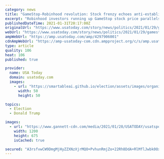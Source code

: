 ```yaml
---
category: news
title: "GameStop-Robinhood revolution: Stock frenzy echoes anti-establishment anger behind Trump's rise, analysts say"
excerpt: "Robinhood investors running up GameStop stock price parallels anti-establishment anger and populist fervor behind Trump's rise to the presidency."
publishedDateTime: 2021-01-31T20:17:00Z
originalUrl: "https://www.usatoday.com/story/news/politics/2021/01/29/gamestop-stock-robinhood-revolution-trump-mob-reddit/4297906001/"
webUrl: "https://www.usatoday.com/story/news/politics/2021/01/29/gamestop-stock-robinhood-revolution-trump-mob-reddit/4297906001/"
ampWebUrl: "https://amp.usatoday.com/amp/4297906001"
cdnAmpWebUrl: "https://amp-usatoday-com.cdn.ampproject.org/c/s/amp.usatoday.com/amp/4297906001"
type: article
quality: 106
heat: 106
published: true

provider:
  name: USA Today
  domain: usatoday.com
  images:
    - url: "https://smartableai.github.io/election/assets/images/organizations/usatoday.com-50x50.jpg"
      width: 50
      height: 50

topics:
  - Election
  - Donald Trump

images:
  - url: "https://www.gannett-cdn.com/media/2021/01/28/USATODAY/usatsports/247WallSt.com-247WS-834613-gamestop-store.jpg?auto=webp&crop=1365,768,x0,y0&format=pjpg&width=1200"
    width: 1200
    height: 675
    isCached: true

secured: "A3rsfvwCW9DmgMjHyZZXNzXjrMQO+PvhunRmjZo+22Rh8DdA+RlMflJwbk0OxW2NJ3AxUjxPhNzzkQ/lHyQ3S7/Gipay+Dt1Ctr787uMabNVu6l3dq4M4fWGAOYPt88lQ8t2Zqux+fwVmkwBVjHIoArxc2B6y5AN7PRKGjsmFrSk8wni9+C7DampOlYQEyCo3fYBzNATh6VHLxnL1+luHdrdYCfw4qabCr+F3jY0sCUaER9T2540lUmMi6ivnkL12N/ojxvOwXwufshDcD1b+MjlSDd5lvcqG4GcLBC4V2QvimTsloDYtAVf2OcxnVEcT2OU1y3Iw1V6DVkUtP7I7hmAWGdtlQOkIoCD8FAW8j8=;iz7eZtjonFT8ajKL39GjEw=="
---
```


